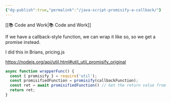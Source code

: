 ```yaml
---
{"dg-publish":true,"permalink":"/java-script-promisify-a-callback/"}
---
```



[[📚 Code and Work\|📚 Code and Work]]

If we have a callback-style function, we can wrap it like so, so we get a promise instead.

I did this in Brians, pricing.js

https://nodejs.org/api/util.html#util_util_promisify_original

```js
async function wrapperFunc() {
  const { promisify } = require('util');
  const promisifiedFunction = promisify(callbackFunction);
  const ret = await promisifiedFunction() // Get the return value from the promisified function
  return ret;
}
```